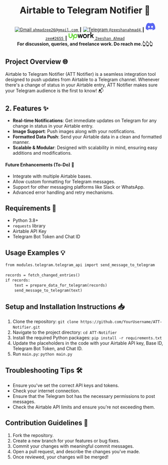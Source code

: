 <h1 align="center">Airtable to Telegram Notifier 🚀</h1>

<div align="center">
  <a href="https://mail.google.com/mail/u/?authuser=ahmadzee26@gmail.com">
    <img alt="Gmail" width="30px" src="https://edent.github.io/SuperTinyIcons/images/svg/gmail.svg" />
    <code>ahmadzee26@gmail.com</code>
  </a>
  <span> ┃ </span>
  
  <a href="https://t.me/zeeshanahmad4">
    <img alt="Telegram" width="30px" src="https://edent.github.io/SuperTinyIcons/images/svg/telegram.svg" />
    <code>@zeeshanahmad4</code>
  </a>
  <span> ┃ </span>
  
  <a href="https://discord.com">
    <img alt="Discord" width="30px" src="https://github.com/Zeeshanahmad4/RealEstateMate-WhatsApp-Group-Management-Bot/blob/main/discord-icon-svgrepo-com.svg" />
    <code>zee#2655</code>
  </a>
  <span> ┃ </span>
  
  <a href="https://www.upwork.com/freelancers/zeeshanahmad291">
    <img alt="Upwork" width="80px" src="https://github.com/Zeeshanahmad4/Zeeshanahmad4/blob/main/upwork.svg" />
    <code>Zeeshan Ahmad</code>
  </a>
  
  <br />
  <strong>For discussion, queries, and freelance work. Do reach me.👆👆👆</strong>
</div>


## Project Overview 🌐

Airtable to Telegram Notifier (ATT Notifier) is a seamless integration tool designed to push updates from Airtable to a Telegram channel. Whenever there's a change of status in your Airtable entry, ATT Notifier makes sure your Telegram audience is the first to know! 📬

## 2\. Features ✨

- **Real-time Notifications**: Get immediate updates on Telegram for any change in status in your Airtable entry.
- **Image Support**: Push images along with your notifications.
- **Formatted Data Push**: Send your Airtable data in a clean and formatted manner.
- **Scalable & Modular**: Designed with scalability in mind, ensuring easy additions and modifications.

#### Future Enhancements (To-Do) 📝

- Integrate with multiple Airtable bases.
- Allow custom formatting for Telegram messages.
- Support for other messaging platforms like Slack or WhatsApp.
- Advanced error handling and retry mechanisms.


## Requirements 📌

- Python 3.8+
- `requests` library
- Airtable API Key
- Telegram Bot Token and Chat ID


## Usage Examples 💡
```from modules.airtable.airtable_api import fetch_changed_entries, prepare_data_for_telegram
from modules.telegram.telegram_api import send_message_to_telegram

records = fetch_changed_entries()
if records:
    text = prepare_data_for_telegram(records)
    send_message_to_telegram(text)
```

## Setup and Installation Instructions 📥

1. Clone the repository: `git clone https://github.com/YourUsername/ATT-Notifier.git`
2. Navigate to the project directory: `cd ATT-Notifier`
3. Install the required Python packages: `pip install -r requirements.txt`
4. Update the placeholders in the code with your Airtable API key, Base ID, Telegram Bot Token, and Chat ID.
5. Run `main.py`: `python main.py`


## Troubleshooting Tips 🛠

- Ensure you've set the correct API keys and tokens.
- Check your internet connection.
- Ensure that the Telegram bot has the necessary permissions to post messages.
- Check the Airtable API limits and ensure you're not exceeding them.


## Contribution Guidelines 🤝

1. Fork the repository.
2. Create a new branch for your features or bug fixes.
3. Commit your changes with meaningful commit messages.
4. Open a pull request, and describe the changes you've made.
5. Once reviewed, your changes will be merged!
